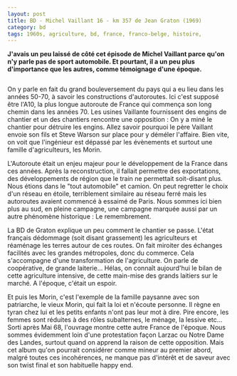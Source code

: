 ```yaml
---
layout: post
title: BD - Michel Vaillant 16 - km 357 de Jean Graton (1969)
category: bd
tags: 1960s, agriculture, bd, france, franco-belge, histoire, 
---
```

**J'avais un peu laissé de côté cet épisode de Michel Vaillant parce qu'on n'y parle pas de sport automobile. Et pourtant, il a un peu plus d'importance que les autres, comme témoignage d'une époque.**

<img src="https://cheziceman.files.wordpress.com/2018/09/km357a.jpeg" alt="" class="wp-image-24310">

On y parle en fait du grand bouleversement du pays qui  a eu lieu dans les années 50-70, à savoir les constructions d'autoroutes.  Ici c'est supposé être l'A10, la plus longue autoroute de France qui  commença son long chemin dans les années 70. Les usines Vaillante fournissent des engins de chantier et un des chantiers rencontre une opposition  : On y a miné le chantier pour détruire les engins. Allez savoir pourquoi le père Vaillant envoie son fils et Steve Warson sur place pour y déméler l'affaire. Bien vite, on voit que l'ingénieur est dépassé par les évènements et surtout une famille d'agriculteurs, les Morin. 

L'Autoroute était un enjeu majeur pour le développement de la France dans ces années. Après la reconstruction, il fallait permettre des exportations, des développements de région que le train ne permettait soit-disant plus. Nous étions dans le "tout automobile" et camion. On peut regretter le choix d'un réseau en étoile, terriblement similaire au réseau ferré mais les autoroutes avaient commencé à essaimé de Paris. Nous sommes ici bien plus au sud, en pleine campagne, une campagne marquée aussi par un autre phénomène historique : Le remembrement. 

La BD de Graton explique un peu comment le chantier se passe. L'état français dédommage (soit disant grassement) les agriculteurs et réaménage les terres autour de ces routes. On fait miroiter des échanges facilités avec les grandes métropoles, donc du commerce. Cela s'accompagne d'une transformation de l'agriculture. On parle de coopérative, de grande laiterie... Hélas, on connaît aujourd'hui le bilan de cette agriculture intensive, de cette main-mise des grands laitiers sur le marché. A l'époque, c'était un espoir. 

Et puis les Morin, c'est l'exemple de la famille paysanne avec son patriarche, le vieux Morin, qui fait la loi et n'écoute personne. Il règne en tyran chez lui et les petits enfants n'ont pas leur mot à dire. Pire encore, les femmes sont réduites à des rôles subalternes, le ménage, la lessive etc... Sorti après Mai 68, l'ouvrage montre cette autre France de l'époque. Nous sommes évidemment loin d'une protestation façon Larzac ou Notre Dame des Landes, surtout quand on apprend la raison de cette opposition. Mais cet album qu'on pourrait considérer comme mineur au premier abord, malgré toutes ces incohérences, ne manque pas d'intérêt et de saveur avec son twist final et son habituelle happy end.

<img src="https://cheziceman.files.wordpress.com/2018/09/km357b.jpg" alt="" class="wp-image-24309">
